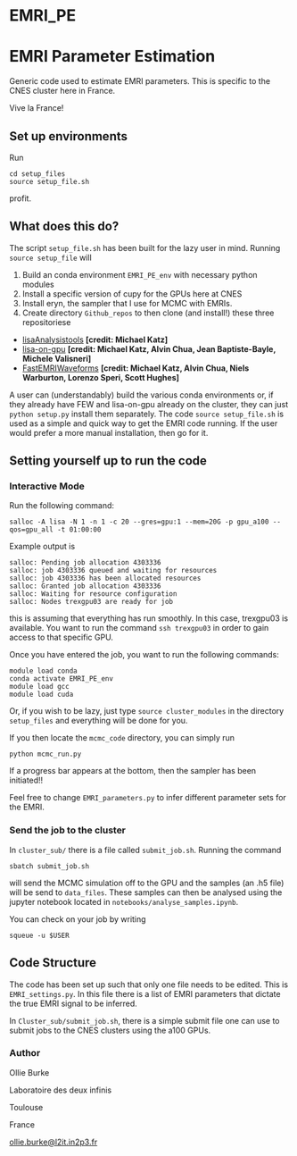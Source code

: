 # EMRI_PE
# EMRI Parameter Estimation

Generic code used to estimate EMRI parameters. This is specific to the CNES cluster here in France. 

Vive la France! 

## Set up environments

Run 
```
cd setup_files
source setup_file.sh
```

profit.

## What does this do? 

The script `setup_file.sh` has been built for the lazy user in mind. Running `source setup_file` will

1. Build an conda environment `EMRI_PE_env` with necessary python modules 
2. Install a specific version of cupy for the GPUs here at CNES
3. Install eryn, the sampler that I use for MCMC with EMRIs. 
4. Create directory `Github_repos` to then clone (and install!) these three repositoriese
-    [lisaAnalysistools](https://github.com/mikekatz04/LISAanalysistools.git) **[credit: Michael Katz]**
-    [lisa-on-gpu](https://github.com/mikekatz04/lisa-on-gpu.git) **[credit: Michael Katz, Alvin Chua, Jean Baptiste-Bayle, Michele Valisneri]**
-    [FastEMRIWaveforms](https://github.com/BlackHolePerturbationToolkit/FastEMRIWaveforms.git) **[credit: Michael Katz, Alvin Chua, Niels Warburton, Lorenzo Speri, Scott Hughes]**

A user can (understandably) build the various conda environments or, if they already have FEW and lisa-on-gpu already on the cluster, they can just `python setup.py` install them separately. The code `source setup_file.sh` is used as a simple and quick way to get the EMRI code running. If the user would prefer a more manual installation, then go for it.

## Setting yourself up to run the code

### Interactive Mode

Run the following command:

```
salloc -A lisa -N 1 -n 1 -c 20 --gres=gpu:1 --mem=20G -p gpu_a100 --qos=gpu_all -t 01:00:00
```

Example output is 

```
salloc: Pending job allocation 4303336
salloc: job 4303336 queued and waiting for resources
salloc: job 4303336 has been allocated resources
salloc: Granted job allocation 4303336
salloc: Waiting for resource configuration
salloc: Nodes trexgpu03 are ready for job
```

this is assuming that everything has run smoothly. In this case, trexgpu03 is available. You want to run the command `ssh trexgpu03` in order to gain access to that specific GPU. 

Once you have entered the job, you want to run the following commands:

```
module load conda
conda activate EMRI_PE_env
module load gcc
module load cuda
```

Or, if you wish to be lazy, just type `source cluster_modules` in the directory `setup_files` and everything will be done for you.

If you then locate the `mcmc_code` directory, you can simply run 
```
python mcmc_run.py
```

If a progress bar appears at the bottom, then the sampler has been initiated!! 

Feel free to change `EMRI_parameters.py` to infer different parameter sets for the EMRI. 
### Send the job to the cluster

In `cluster_sub/` there is a file called `submit_job.sh`. Running the command
```
sbatch submit_job.sh
```

will send the MCMC simulation off to the GPU and the samples (an .h5 file) will be send to `data_files`. These samples can then be analysed using the jupyter notebook located in `notebooks/analyse_samples.ipynb`.  

You can check on your job by writing

```
squeue -u $USER
```

## Code Structure

The code has been set up such that only one file needs to be edited. This is `EMRI_settings.py`. In this file there is a list of EMRI parameters that dictate the true EMRI signal to be inferred. 

In `Cluster_sub/submit_job.sh`, there is a simple submit file one can use to submit jobs to the CNES clusters using the a100 GPUs. 


### Author

Ollie Burke

Laboratoire des deux infinis

Toulouse

France

ollie.burke@l2it.in2p3.fr
